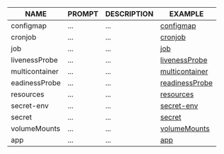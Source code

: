 | NAME | PROMPT | DESCRIPTION | EXAMPLE |
|------|--------|-------------|---------|
| configmap | ...    | ...         | [ configmap ](./yaml/app-configmap.yamll) |
| cronjob | ...    | ...         | [ cronjob ](./yaml/app-cronjob.yamll) |
| job | ...    | ...         | [ job ](./yaml/app-job.yamll) |
| livenessProbe | ...    | ...         | [ livenessProbe ](./yaml/app-livenessProbe.yamll) |
| multicontainer | ...    | ...         | [ multicontainer ](./yaml/app-multicontainer.yamll) |
| eadinessProbe | ...    | ...         | [ readinessProbe ](./yaml/app-readinessProbe.yamll) |
| resources | ...    | ...         | [ resources ](./yaml/app-resources.yamll) |
| secret-env | ...    | ...         | [ secret-env ](./yaml/app-secret-env.yamll) |
| secret | ...    | ...         | [ secret ](./yaml/app-secret.yamll) |
| volumeMounts | ...    | ...         | [ volumeMounts ](./yaml/app-volumeMounts.yamll) |
| app | ...    | ...         | [ app ](./yaml/app.yamll) |
